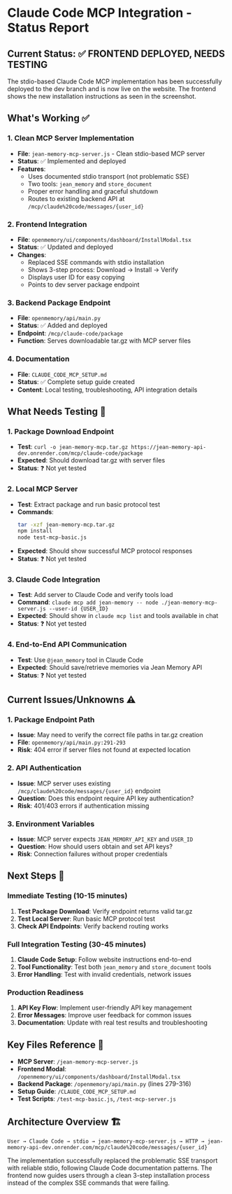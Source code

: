 # Claude Code MCP Integration - Status Report

## Current Status: ✅ FRONTEND DEPLOYED, NEEDS TESTING

The stdio-based Claude Code MCP implementation has been successfully deployed to the dev branch and is now live on the website. The frontend shows the new installation instructions as seen in the screenshot.

## What's Working ✅

### 1. **Clean MCP Server Implementation**
- **File**: `jean-memory-mcp-server.js` - Clean stdio-based MCP server
- **Status**: ✅ Implemented and deployed
- **Features**: 
  - Uses documented stdio transport (not problematic SSE)
  - Two tools: `jean_memory` and `store_document`
  - Proper error handling and graceful shutdown
  - Routes to existing backend API at `/mcp/claude%20code/messages/{user_id}`

### 2. **Frontend Integration**
- **File**: `openmemory/ui/components/dashboard/InstallModal.tsx`
- **Status**: ✅ Updated and deployed
- **Changes**: 
  - Replaced SSE commands with stdio installation
  - Shows 3-step process: Download → Install → Verify
  - Displays user ID for easy copying
  - Points to dev server package endpoint

### 3. **Backend Package Endpoint**
- **File**: `openmemory/api/main.py`
- **Status**: ✅ Added and deployed
- **Endpoint**: `/mcp/claude-code/package`
- **Function**: Serves downloadable tar.gz with MCP server files

### 4. **Documentation**
- **File**: `CLAUDE_CODE_MCP_SETUP.md`
- **Status**: ✅ Complete setup guide created
- **Content**: Local testing, troubleshooting, API integration details

## What Needs Testing 🧪

### 1. **Package Download Endpoint**
- **Test**: `curl -o jean-memory-mcp.tar.gz https://jean-memory-api-dev.onrender.com/mcp/claude-code/package`
- **Expected**: Should download tar.gz with server files
- **Status**: ❓ Not yet tested

### 2. **Local MCP Server**
- **Test**: Extract package and run basic protocol test
- **Commands**:
  ```bash
  tar -xzf jean-memory-mcp.tar.gz
  npm install
  node test-mcp-basic.js
  ```
- **Expected**: Should show successful MCP protocol responses
- **Status**: ❓ Not yet tested

### 3. **Claude Code Integration**
- **Test**: Add server to Claude Code and verify tools load
- **Command**: `claude mcp add jean-memory -- node ./jean-memory-mcp-server.js --user-id {USER_ID}`
- **Expected**: Should show in `claude mcp list` and tools available in chat
- **Status**: ❓ Not yet tested

### 4. **End-to-End API Communication**
- **Test**: Use `@jean_memory` tool in Claude Code
- **Expected**: Should save/retrieve memories via Jean Memory API
- **Status**: ❓ Not yet tested

## Current Issues/Unknowns ⚠️

### 1. **Package Endpoint Path**
- **Issue**: May need to verify the correct file paths in tar.gz creation
- **File**: `openmemory/api/main.py:291-293`
- **Risk**: 404 error if server files not found at expected location

### 2. **API Authentication**
- **Issue**: MCP server uses existing `/mcp/claude%20code/messages/{user_id}` endpoint
- **Question**: Does this endpoint require API key authentication?
- **Risk**: 401/403 errors if authentication missing

### 3. **Environment Variables**
- **Issue**: MCP server expects `JEAN_MEMORY_API_KEY` and `USER_ID`
- **Question**: How should users obtain and set API keys?
- **Risk**: Connection failures without proper credentials

## Next Steps 🎯

### Immediate Testing (10-15 minutes)
1. **Test Package Download**: Verify endpoint returns valid tar.gz
2. **Test Local Server**: Run basic MCP protocol test
3. **Check API Endpoints**: Verify backend routing works

### Full Integration Testing (30-45 minutes)
1. **Claude Code Setup**: Follow website instructions end-to-end
2. **Tool Functionality**: Test both `jean_memory` and `store_document` tools
3. **Error Handling**: Test with invalid credentials, network issues

### Production Readiness
1. **API Key Flow**: Implement user-friendly API key management
2. **Error Messages**: Improve user feedback for common issues
3. **Documentation**: Update with real test results and troubleshooting

## Key Files Reference 📁

- **MCP Server**: `/jean-memory-mcp-server.js`
- **Frontend Modal**: `/openmemory/ui/components/dashboard/InstallModal.tsx`
- **Backend Package**: `/openmemory/api/main.py` (lines 279-316)
- **Setup Guide**: `/CLAUDE_CODE_MCP_SETUP.md`
- **Test Scripts**: `/test-mcp-basic.js`, `/test-mcp-server.js`

## Architecture Overview 🏗️

```
User → Claude Code → stdio → jean-memory-mcp-server.js → HTTP → jean-memory-api-dev.onrender.com/mcp/claude%20code/messages/{user_id}
```

The implementation successfully replaced the problematic SSE transport with reliable stdio, following Claude Code documentation patterns. The frontend now guides users through a clean 3-step installation process instead of the complex SSE commands that were failing.